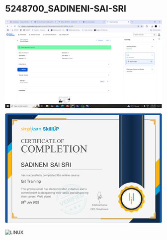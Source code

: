 # 5248700_SADINENI-SAI-SRI


![Great Learning](https://raw.githubusercontent.com/sadinenisaisri/5248700_SADINENI-SAI-SRI/2fb38b42e11cda12d8437b7641c7695f296bf086/SDLC/GREAT%20LEARNING.png)

![Simplilearn](https://raw.githubusercontent.com/sadinenisaisri/5248700_SADINENI-SAI-SRI/e84a5e1f74ed82fe48f88e1d8feb0b956025c37a/GIT/GIT%20TRAINING.png)

![LINUX](https://github.com/sadinenisaisri/5248700_SADINENI-SAI-SRI/tree/a048efaffb536af7158b8e34b882712986954684/LINUX)

